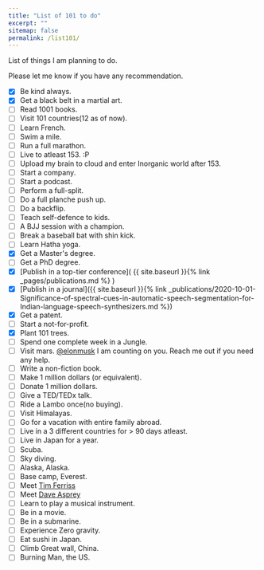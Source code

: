 ```yaml
---
title: "List of 101 to do"
excerpt: ""
sitemap: false
permalink: /list101/
---
```


List of things I am planning to do.

Please let me know if you have any recommendation. 

* [x] Be kind always.
* [x] Get a black belt in a martial art.
* [ ] Read 1001 books.
* [ ] Visit 101 countries(12 as of now).
* [ ] Learn French.
* [ ] Swim a mile.
* [ ] Run a full marathon.
* [ ] Live to atleast 153. :P
* [ ] Upload my brain to cloud and enter Inorganic world after 153.
* [ ] Start a company.
* [ ] Start a podcast.
* [ ] Perform a full-split.
* [ ] Do a full planche push up.
* [ ] Do a backflip.
* [ ] Teach self-defence to kids.
* [ ] A BJJ session with a champion.
* [ ] Break a baseball bat with shin kick.
* [ ] Learn Hatha yoga.
* [x] Get a Master's degree.
* [ ] Get a PhD degree.
* [x] [Publish in a top-tier conference]( {{ site.baseurl }}{% link _pages/publications.md %} )
* [x] [Publish in a journal]({{ site.baseurl }}{% link _publications/2020-10-01-Significance-of-spectral-cues-in-automatic-speech-segmentation-for-Indian-language-speech-synthesizers.md %})
* [x] Get a patent.
* [ ] Start a not-for-profit.
* [x] Plant 101 trees.
* [ ] Spend one complete week in a Jungle.
* [ ] Visit mars. [@elonmusk](https://x.com/elonmusk) I am counting on you. Reach me out if you need any help.
* [ ] Write a non-fiction book.
* [ ] Make 1 million dollars (or equivalent).
* [ ] Donate 1 million dollars.
* [ ] Give a TED/TEDx talk.
* [ ] Ride a Lambo once(no buying).
* [ ] Visit Himalayas.
* [ ] Go for a vacation with entire family abroad.
* [ ] Live in a 3 different countries for > 90 days atleast.
* [ ] Live in Japan for a year.
* [ ] Scuba.
* [ ] Sky diving.
* [ ] Alaska, Alaska.
* [ ] Base camp, Everest.
* [ ] Meet [Tim Ferriss](https://en.wikipedia.org/wiki/Tim_Ferriss)
* [ ] Meet [Dave Asprey](https://en.wikipedia.org/wiki/Dave_Asprey)
* [ ] Learn to play a musical instrument.
* [ ] Be in a movie.
* [ ] Be in a submarine.
* [ ] Experience Zero gravity.
* [ ] Eat sushi in Japan.
* [ ] Climb Great wall, China.
* [ ] Burning Man, the US.
